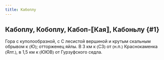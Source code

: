 ```yaml
---
title: Кабоплу
---
```

## Кабоплу, Кобоплу, Кабоп-⟦Кая⟧, Кабоньлу {#1}

Гора с куполообразной, с С лесистой вершиной и крутым скальным обрывом к ⦅Ю⦆; отторженец яйлы. В 3 км к ⦅СЗ⦆ от ⦅н.п.⦆ Краснокаменка ⦅Ялт.⦆, в 1,5 км к ⦅ЮЮВ⦆ от Гурзуфского седла.
